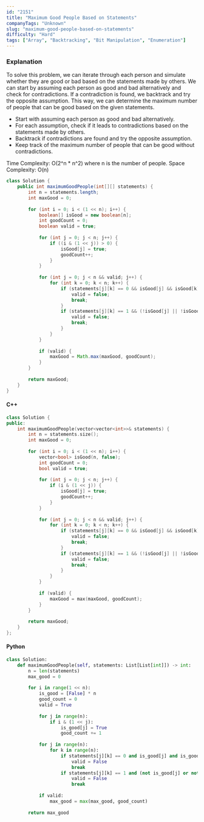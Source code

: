 ```yaml
---
id: "2151"
title: "Maximum Good People Based on Statements"
companyTags: "Unknown"
slug: "maximum-good-people-based-on-statements"
difficulty: "Hard"
tags: ["Array", "Backtracking", "Bit Manipulation", "Enumeration"]
---
```


### Explanation

To solve this problem, we can iterate through each person and simulate whether they are good or bad based on the statements made by others. We can start by assuming each person as good and bad alternatively and check for contradictions. If a contradiction is found, we backtrack and try the opposite assumption. This way, we can determine the maximum number of people that can be good based on the given statements.

- Start with assuming each person as good and bad alternatively.
- For each assumption, check if it leads to contradictions based on the statements made by others.
- Backtrack if contradictions are found and try the opposite assumption.
- Keep track of the maximum number of people that can be good without contradictions.

Time Complexity: O(2^n * n^2) where n is the number of people.
Space Complexity: O(n)

```java
class Solution {
    public int maximumGoodPeople(int[][] statements) {
        int n = statements.length;
        int maxGood = 0;
        
        for (int i = 0; i < (1 << n); i++) {
            boolean[] isGood = new boolean[n];
            int goodCount = 0;
            boolean valid = true;
            
            for (int j = 0; j < n; j++) {
                if ((i & (1 << j)) > 0) {
                    isGood[j] = true;
                    goodCount++;
                }
            }
            
            for (int j = 0; j < n && valid; j++) {
                for (int k = 0; k < n; k++) {
                    if (statements[j][k] == 0 && isGood[j] && isGood[k]) {
                        valid = false;
                        break;
                    }
                    if (statements[j][k] == 1 && (!isGood[j] || !isGood[k])) {
                        valid = false;
                        break;
                    }
                }
            }
            
            if (valid) {
                maxGood = Math.max(maxGood, goodCount);
            }
        }
        
        return maxGood;
    }
}
```

#### C++
```cpp
class Solution {
public:
    int maximumGoodPeople(vector<vector<int>>& statements) {
        int n = statements.size();
        int maxGood = 0;
        
        for (int i = 0; i < (1 << n); i++) {
            vector<bool> isGood(n, false);
            int goodCount = 0;
            bool valid = true;
            
            for (int j = 0; j < n; j++) {
                if (i & (1 << j)) {
                    isGood[j] = true;
                    goodCount++;
                }
            }
            
            for (int j = 0; j < n && valid; j++) {
                for (int k = 0; k < n; k++) {
                    if (statements[j][k] == 0 && isGood[j] && isGood[k]) {
                        valid = false;
                        break;
                    }
                    if (statements[j][k] == 1 && (!isGood[j] || !isGood[k])) {
                        valid = false;
                        break;
                    }
                }
            }
            
            if (valid) {
                maxGood = max(maxGood, goodCount);
            }
        }
        
        return maxGood;
    }
};
```

#### Python
```python
class Solution:
    def maximumGoodPeople(self, statements: List[List[int]]) -> int:
        n = len(statements)
        max_good = 0
        
        for i in range(1 << n):
            is_good = [False] * n
            good_count = 0
            valid = True
            
            for j in range(n):
                if i & (1 << j):
                    is_good[j] = True
                    good_count += 1
                    
            for j in range(n):
                for k in range(n):
                    if statements[j][k] == 0 and is_good[j] and is_good[k]:
                        valid = False
                        break
                    if statements[j][k] == 1 and (not is_good[j] or not is_good[k]):
                        valid = False
                        break
                        
            if valid:
                max_good = max(max_good, good_count)
                
        return max_good
```